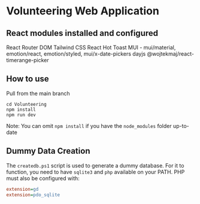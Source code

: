 # Volunteering Web Application

## React modules installed and configured
React Router DOM
Tailwind CSS
React Hot Toast
MUI - mui/material, emotion/react, emotion/styled, mui/x-date-pickers
dayjs
@wojtekmaj/react-timerange-picker

## How to use
Pull from the main branch
```
cd Volunteering
npm install
npm run dev
```
Note: You can omit `npm install` if you have the `node_modules` folder up-to-date

## Dummy Data Creation
The `createdb.ps1` script is used to generate a dummy database. For it to function,
you need to have `sqlite3` and `php` available on your PATH. PHP must also be configured
with:
```ini
extension=gd
extension=pdo_sqlite
```
